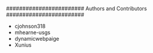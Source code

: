########################
Authors and Contributors
########################

* cjohnson318
* mhearne-usgs
* dynamicwebpaige
* Xunius
